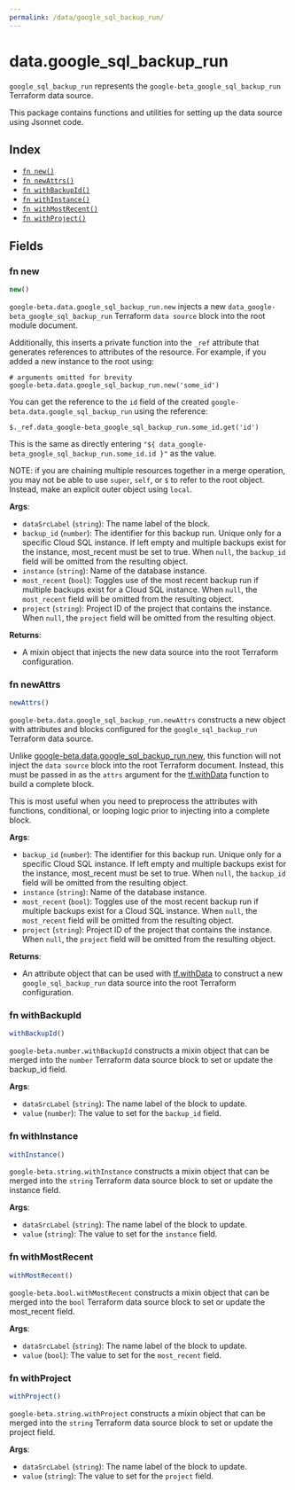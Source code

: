 ```yaml
---
permalink: /data/google_sql_backup_run/
---
```


# data.google_sql_backup_run

`google_sql_backup_run` represents the `google-beta_google_sql_backup_run` Terraform data source.



This package contains functions and utilities for setting up the data source using Jsonnet code.


## Index

* [`fn new()`](#fn-new)
* [`fn newAttrs()`](#fn-newattrs)
* [`fn withBackupId()`](#fn-withbackupid)
* [`fn withInstance()`](#fn-withinstance)
* [`fn withMostRecent()`](#fn-withmostrecent)
* [`fn withProject()`](#fn-withproject)

## Fields

### fn new

```ts
new()
```


`google-beta.data.google_sql_backup_run.new` injects a new `data_google-beta_google_sql_backup_run` Terraform `data source`
block into the root module document.

Additionally, this inserts a private function into the `_ref` attribute that generates references to attributes of the
resource. For example, if you added a new instance to the root using:

    # arguments omitted for brevity
    google-beta.data.google_sql_backup_run.new('some_id')

You can get the reference to the `id` field of the created `google-beta.data.google_sql_backup_run` using the reference:

    $._ref.data_google-beta_google_sql_backup_run.some_id.get('id')

This is the same as directly entering `"${ data_google-beta_google_sql_backup_run.some_id.id }"` as the value.

NOTE: if you are chaining multiple resources together in a merge operation, you may not be able to use `super`, `self`,
or `$` to refer to the root object. Instead, make an explicit outer object using `local`.

**Args**:
  - `dataSrcLabel` (`string`): The name label of the block.
  - `backup_id` (`number`): The identifier for this backup run. Unique only for a specific Cloud SQL instance. If left empty and multiple backups exist for the instance, most_recent must be set to true. When `null`, the `backup_id` field will be omitted from the resulting object.
  - `instance` (`string`): Name of the database instance.
  - `most_recent` (`bool`): Toggles use of the most recent backup run if multiple backups exist for a Cloud SQL instance. When `null`, the `most_recent` field will be omitted from the resulting object.
  - `project` (`string`): Project ID of the project that contains the instance. When `null`, the `project` field will be omitted from the resulting object.

**Returns**:
- A mixin object that injects the new data source into the root Terraform configuration.


### fn newAttrs

```ts
newAttrs()
```


`google-beta.data.google_sql_backup_run.newAttrs` constructs a new object with attributes and blocks configured for the `google_sql_backup_run`
Terraform data source.

Unlike [google-beta.data.google_sql_backup_run.new](#fn-google_sql_backup_runnew), this function will not inject the `data source`
block into the root Terraform document. Instead, this must be passed in as the `attrs` argument for the
[tf.withData](https://github.com/tf-libsonnet/core/tree/main/docs#fn-withdata) function to build a complete block.

This is most useful when you need to preprocess the attributes with functions, conditional, or looping logic prior to
injecting into a complete block.

**Args**:
  - `backup_id` (`number`): The identifier for this backup run. Unique only for a specific Cloud SQL instance. If left empty and multiple backups exist for the instance, most_recent must be set to true. When `null`, the `backup_id` field will be omitted from the resulting object.
  - `instance` (`string`): Name of the database instance.
  - `most_recent` (`bool`): Toggles use of the most recent backup run if multiple backups exist for a Cloud SQL instance. When `null`, the `most_recent` field will be omitted from the resulting object.
  - `project` (`string`): Project ID of the project that contains the instance. When `null`, the `project` field will be omitted from the resulting object.

**Returns**:
  - An attribute object that can be used with [tf.withData](https://github.com/tf-libsonnet/core/tree/main/docs#fn-withdata) to construct a new `google_sql_backup_run` data source into the root Terraform configuration.


### fn withBackupId

```ts
withBackupId()
```

`google-beta.number.withBackupId` constructs a mixin object that can be merged into the `number`
Terraform data source block to set or update the backup_id field.



**Args**:
  - `dataSrcLabel` (`string`): The name label of the block to update.
  - `value` (`number`): The value to set for the `backup_id` field.


### fn withInstance

```ts
withInstance()
```

`google-beta.string.withInstance` constructs a mixin object that can be merged into the `string`
Terraform data source block to set or update the instance field.



**Args**:
  - `dataSrcLabel` (`string`): The name label of the block to update.
  - `value` (`string`): The value to set for the `instance` field.


### fn withMostRecent

```ts
withMostRecent()
```

`google-beta.bool.withMostRecent` constructs a mixin object that can be merged into the `bool`
Terraform data source block to set or update the most_recent field.



**Args**:
  - `dataSrcLabel` (`string`): The name label of the block to update.
  - `value` (`bool`): The value to set for the `most_recent` field.


### fn withProject

```ts
withProject()
```

`google-beta.string.withProject` constructs a mixin object that can be merged into the `string`
Terraform data source block to set or update the project field.



**Args**:
  - `dataSrcLabel` (`string`): The name label of the block to update.
  - `value` (`string`): The value to set for the `project` field.
